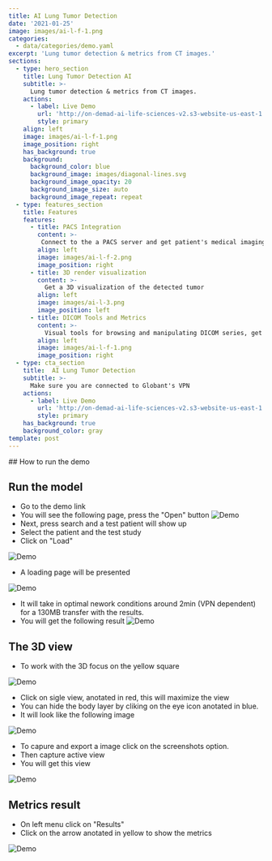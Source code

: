 ```yaml
---
title: AI Lung Tumor Detection 
date: '2021-01-25'
image: images/ai-l-f-1.png
categories:
  - data/categories/demo.yaml
excerpt: 'Lung tumor detection & metrics from CT images.'
sections:
  - type: hero_section
    title: Lung Tumor Detection AI
    subtitle: >-
      Lung tumor detection & metrics from CT images.
    actions:
      - label: Live Demo
        url: 'http://on-demad-ai-life-sciences-v2.s3-website-us-east-1.amazonaws.com/'
        style: primary
    align: left
    image: images/ai-l-f-1.png
    image_position: right
    has_background: true
    background:
      background_color: blue
      background_image: images/diagonal-lines.svg
      background_image_opacity: 20
      background_image_size: auto
      background_image_repeat: repeat
  - type: features_section
    title: Features
    features:
      - title: PACS Integration
        content: >-
         Connect to the a PACS server and get patient's medical imaging information to analyze.
        align: left
        image: images/ai-l-f-2.png
        image_position: right
      - title: 3D render visualization
        content: >-
          Get a 3D visualization of the detected tumor
        align: left
        image: images/ai-l-3.png
        image_position: left
      - title: DICOM Tools and Metrics
        content: >-
          Visual tools for browsing and manipulating DICOM series, get metrics and export images.
        align: left
        image: images/ai-l-f-1.png
        image_position: right
  - type: cta_section
    title:  AI Lung Tumor Detection 
    subtitle: >-
      Make sure you are connected to Globant's VPN
    actions:
      - label: Live Demo
        url: 'http://on-demad-ai-life-sciences-v2.s3-website-us-east-1.amazonaws.com/'
        style: primary
    has_background: true
    background_color: gray
template: post
---
```

## How to run the demo

## Run the model


- Go to the demo link
- You will see the following page, press the "Open" button
![Demo](/images/ai-l-d-2.png)
- Next, press search and a test patient will show up
- Select the patient and the test study
- Click on "Load"

![Demo](/images/ai-l-d-3.png)

- A loading page will be presented

![Demo](/images/ai-l-d-4.png)

- It will take in optimal nework conditions around 2min (VPN dependent) for a 130MB transfer with the results.
- You will get the following result
![Demo](/images/ai-lu-d-5.png)


## The 3D view

- To work with the 3D focus on the yellow square 

![Demo](/images/ai-l-d-6.png)

- Click on sigle view, anotated in red, this will maximize the view
- You can hide the body layer by cliking on the eye icon anotated in blue.
- It will look like the following image

![Demo](/images/ai-l-d-7.png)

- To capure and export a image click on the screenshots option.
- Then capture active view
- You will get this view

![Demo](/images/ai-l-3.png)

## Metrics result

- On left menu click on "Results"
- Click on the arrow anotated in yellow to show the metrics

![Demo](/images/ai-l-d-8.png)


